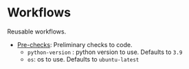 # Workflows

Reusable workflows.

- [Pre-checks](./pre-checks.yml): Preliminary checks to code.
    - `python-version` : python version to use. Defaults to `3.9`
    - `os`: os to use. Defaults to `ubuntu-latest`